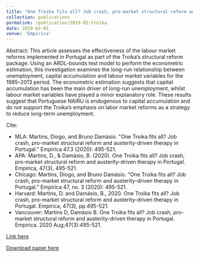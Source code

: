 ```yaml
---
title: "One Troika fits all? Job crash, pro-market structural reform and austerity-driven therapy in Portugal"
collection: publications
permalink: /publication/2019-02-troika
date: 2019-02-01
venue: 'Empirica'
---
```


Abstract: This article assesses the effectiveness of the labour market reforms implemented in Portugal as part of the Troika’s structural reform package. Using an ARDL-bounds test model to perform the econometric estimation, this investigation examines the long-run relationship between unemployment, capital accumulation and labour market variables for the 1985–2013 period. The econometric estimation suggests that capital accumulation has been the main driver of long-run unemployment, whilst labour market variables have played a minor explanatory role. These results suggest that Portuguese NAIRU is endogenous to capital accumulation and do not support the Troika’s emphasis on labor market reforms as a strategy to reduce long-term unemployment.


Cite:
  * MLA: Martins, Diogo, and Bruno Damásio. "One Troika fits all? Job crash, pro-market structural reform and austerity-driven therapy in Portugal." Empirica 47.3 (2020): 495-521.
  * APA: Martins, D., & Damásio, B. (2020). One Troika fits all? Job crash, pro-market structural reform and austerity-driven therapy in Portugal. Empirica, 47(3), 495-521.
  * Chicago: Martins, Diogo, and Bruno Damásio. "One Troika fits all? Job crash, pro-market structural reform and austerity-driven therapy in Portugal." Empirica 47, no. 3 (2020): 495-521.
  * Harvard: Martins, D. and Damásio, B., 2020. One Troika fits all? Job crash, pro-market structural reform and austerity-driven therapy in Portugal. Empirica, 47(3), pp.495-521.
  * Vancouver: Martins D, Damásio B. One Troika fits all? Job crash, pro-market structural reform and austerity-driven therapy in Portugal. Empirica. 2020 Aug;47(3):495-521.


[Link here](https://link.springer.com/article/10.1007/s10663-019-09433-w)

[Download paper here](http://lucasadoims.github.io/files/2019-02-troika.pdf)


